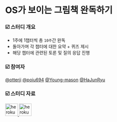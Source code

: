 # OS가 보이는 그림책 완독하기

### ☑️ 스터디 개요

- 1주에 1챕터씩 총 `10주`간 완독
- 돌아가며 각 챕터에 대한 요약 + 퀴즈 제시
- 해당 챕터에 관련된 토론 및 질의 응답 진행

### ☑️ 참여자

[@otterji](https://github.com/otterji) [@poiu694](https://github.com/poiu694) [@Young-mason](https://github.com/Young-mason) [@HaJunRyu](https://github.com/HaJunRyu)

### ☑️ 스터디 자료

<p align="left">
  <a href="https://docs.google.com/presentation/d/1n4KUl4QBaK6--z2lDaiy3RmfvVQZhxKhRfCUYfiyNF8/edit?usp=sharing" target="_blank" rel="noreferrer">
    <img src="https://upload.wikimedia.org/wikipedia/commons/1/1e/Google_Slides_logo_%282014-2020%29.svg" alt="heroku" width="40" height="40"/>
  </a> 
  <a href="https://snow-chestnut-45b.notion.site/CS-OS-864735ab654148289c36539242ff762b?pvs=4" target="_blank" rel="noreferrer">
    <img src="https://upload.wikimedia.org/wikipedia/commons/4/45/Notion_app_logo.png" alt="heroku" width="40" height="40"/>
  </a> 
</p>

